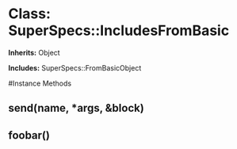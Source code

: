 # Class: SuperSpecs::IncludesFromBasic
**Inherits:** Object
    
**Includes:** SuperSpecs::FromBasicObject
  




#Instance Methods
## __send__(name, *args, &block) [](#method-i-__send__)

## foobar() [](#method-i-foobar)


